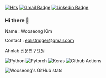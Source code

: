 [![Hits](https://hits.seeyoufarm.com/api/count/incr/badge.svg?url=https%3A%2F%2Fgithub.com%2Fadventure2165&count_bg=%2379C83D&title_bg=%23555555&icon=&icon_color=%23E7E7E7&title=hits&edge_flat=false)](https://hits.seeyoufarm.com)
[![Gmail Badge](https://img.shields.io/badge/Gmail-d14836?style=flat-square&logo=Gmail&logoColor=white&link=mailto:eblistrigger@gmail.com)](mailto:eblistrigger@gmail.com)
[![Linkedin Badge](https://img.shields.io/badge/-LinkedIn-blue?style=flat-square&logo=Linkedin&logoColor=white&link=https://www.linkedin.com/in/https://www.linkedin.com/in/kws-9207671a4/)](https://www.linkedin.com/in/kws-9207671a4/)
### Hi there 👋
Name : Wooseong Kim

Contact : eblistrigger@gmail.com

Ahnlab 전문연구요원

![Python](https://img.shields.io/badge/-Python-3776AB?logo=python&logoColor=white&style=flat)
![Pytorch](https://img.shields.io/badge/-PyTorch-EE4C2C?logo=Pytorch&logoColor=white&style=flat)
![Keras](https://img.shields.io/badge/-Keras-D00000?logo=Keras&logoColor=white&style=flat)
![Github Actions](https://img.shields.io/badge/-Github%20Actions-2088FF?logo=GitHub%20Actions&logoColor=white&style=flat)

![Wooseong's GitHub stats](https://github-readme-stats.vercel.app/api?username=adventure2165&theme=dark&show_icons=true)

